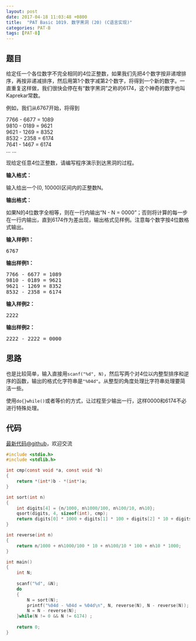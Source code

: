 ```yaml
---
layout: post
date: 2017-04-18 11:03:48 +0800
title:  "PAT Basic 1019. 数字黑洞 (20) (C语言实现)"
categories: PAT-B
tags: [PAT-B]
---
```


## 题目

<div id="problemContent">
<p>
给定任一个各位数字不完全相同的4位正整数，如果我们先把4个数字按非递增排序，再按非递减排序，然后用第1个数字减第2个数字，将得到一个新的数字。一直重复这样做，我们很快会停在有“数字黑洞”之称的6174，这个神奇的数字也叫Kaprekar常数。</p>
<p>例如，我们从6767开始，将得到</p>
<p>
7766 - 6677 = 1089<br/>
9810 - 0189 = 9621<br/>
9621 - 1269 = 8352<br/>
8532 - 2358 = 6174<br/>
7641 - 1467 = 6174<br/>
... ...</p>
<p>现给定任意4位正整数，请编写程序演示到达黑洞的过程。</p>
<p><b>
输入格式：
</b></p>
<p>输入给出一个(0, 10000)区间内的正整数N。
</p>
<p><b>
输出格式：
</b></p>
<p>如果N的4位数字全相等，则在一行内输出“N - N = 0000”；否则将计算的每一步在一行内输出，直到6174作为差出现，输出格式见样例。注意每个数字按4位数格式输出。
</p>
<b>输入样例1：</b><pre>
6767
</pre>
<b>输出样例1：</b><pre>
7766 - 6677 = 1089
9810 - 0189 = 9621
9621 - 1269 = 8352
8532 - 2358 = 6174
</pre>
<b>输入样例2：</b><pre>
2222
</pre>
<b>输出样例2：</b><pre>
2222 - 2222 = 0000
</pre>
</div>

## 思路

也是比较简单，输入直接用`scanf("%d", N)`，然后写两个对4位以内整型排序和逆序的函数，输出的格式化字符串是`"%04d"`。从整型的角度处理比字符串处理要简洁一些。

使用`do{}while()`或者等价的方式，让过程至少输出一行，这样0000和6174不必进行特殊处理。

## 代码

[最新代码@github](https://github.com/OliverLew/PAT/blob/master/PATBasic/1019.c)，欢迎交流
```c
#include <stdio.h>
#include <stdlib.h>

int cmp(const void *a, const void *b) 
{
    return *(int*)b - *(int*)a;
}

int sort(int n)
{
    int digits[4] = {n/1000, n%1000/100, n%100/10, n%10};
    qsort(digits, 4, sizeof(int), cmp);
    return digits[0] * 1000 + digits[1] * 100 + digits[2] * 10 + digits[3];
}

int reverse(int n)
{
    return n/1000 + n%1000/100 * 10 + n%100/10 * 100 + n%10 * 1000;
}

int main()
{
    int N;
    
    scanf("%d", &N);
    do
    {
        N = sort(N);
        printf("%04d - %04d = %04d\n", N, reverse(N), N - reverse(N));
        N = N - reverse(N);
    }while(N != 0 && N != 6174) ;
    
    return 0;
}

```